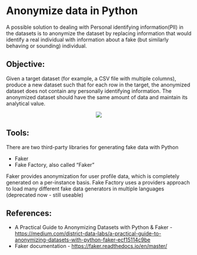 # Anonymize data in Python

A possible solution to dealing with Personal identifying information(PII) in the datasets is to anonymize the dataset by replacing information that would identify a real individual with information about a fake (but similarly behaving or sounding) individual.

## Objective: 
Given a target dataset (for example, a CSV file with multiple columns), produce a new dataset such that for each row in the target, the anonymized dataset does not contain any personally identifying information. The anonymized dataset should have the same amount of data and maintain its analytical value.

<p align="center">
<img src="https://user-images.githubusercontent.com/28645647/175289511-a6bbbf90-b3d0-4550-a2e7-c3ec31e12beb.png">
  
## Tools:
There are two third-party libraries for generating fake data with Python
- Faker
- Fake Factory, also called “Faker”

Faker provides anonymization for user profile data, which is completely generated on a per-instance basis. 
Fake Factory uses a providers approach to load many different fake data generators in multiple languages (deprecated now - still useable)

## References:
- A Practical Guide to Anonymizing Datasets with Python & Faker - https://medium.com/district-data-labs/a-practical-guide-to-anonymizing-datasets-with-python-faker-ecf15114c9be
- Faker documentation - https://faker.readthedocs.io/en/master/

